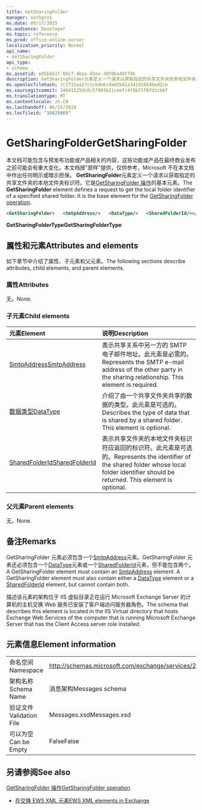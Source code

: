 ```yaml
---
title: GetSharingFolder
manager: sethgros
ms.date: 09/17/2015
ms.audience: Developer
ms.topic: reference
ms.prod: office-online-server
localization_priority: Normal
api_name:
- GetSharingFolder
api_type:
- schema
ms.assetid: ed5bb61f-89c7-4baa-83ee-30f06a49ff9b
description: GetSharingFolder元素定义一个请求以获取指定的共享文件夹的本地文件夹标识符。它是GetSharingFolder 操作的基本元素。
ms.openlocfilehash: 7c2f31aa27c1cbde6cdad2b41a341916b4bed2ce
ms.sourcegitcommit: 34041125dc8c5f993b21cebfc4f8b72f0fd2cb6f
ms.translationtype: MT
ms.contentlocale: zh-CN
ms.lasthandoff: 06/25/2018
ms.locfileid: "19825669"
---
```

# <a name="getsharingfolder"></a><span data-ttu-id="d59ec-104">GetSharingFolder</span><span class="sxs-lookup"><span data-stu-id="d59ec-104">GetSharingFolder</span></span>

<span data-ttu-id="d59ec-p102">本文档可能包含与预发布功能或产品相关的内容，这些功能或产品在最终商业发布之前可能会有重大变化。本文档按"原样"提供，仅供参考，Microsoft 不在本文档中作出任何明示或暗示担保。 **GetSharingFolder**元素定义一个请求以获取指定的共享文件夹的本地文件夹标识符。它是[GetSharingFolder 操作](getsharingfolder-operation.md)的基本元素。</span><span class="sxs-lookup"><span data-stu-id="d59ec-p102">The **GetSharingFolder** element defines a request to get the local folder identifier of a specified shared folder. It is the base element for the [GetSharingFolder operation](getsharingfolder-operation.md).</span></span>
  
```xml
<GetSharingFolder>   <SmtpAddress/>   <DataType/>   <SharedFolderId/></GetSharingFolder>
```

 <span data-ttu-id="d59ec-107">**GetSharingFolderType**</span><span class="sxs-lookup"><span data-stu-id="d59ec-107">**GetSharingFolderType**</span></span>
## <a name="attributes-and-elements"></a><span data-ttu-id="d59ec-108">属性和元素</span><span class="sxs-lookup"><span data-stu-id="d59ec-108">Attributes and elements</span></span>

<span data-ttu-id="d59ec-109">如下章节中介绍了属性、子元素和父元素。</span><span class="sxs-lookup"><span data-stu-id="d59ec-109">The following sections describe attributes, child elements, and parent elements.</span></span>
  
### <a name="attributes"></a><span data-ttu-id="d59ec-110">属性</span><span class="sxs-lookup"><span data-stu-id="d59ec-110">Attributes</span></span>

<span data-ttu-id="d59ec-111">无。</span><span class="sxs-lookup"><span data-stu-id="d59ec-111">None.</span></span>
  
### <a name="child-elements"></a><span data-ttu-id="d59ec-112">子元素</span><span class="sxs-lookup"><span data-stu-id="d59ec-112">Child elements</span></span>

|<span data-ttu-id="d59ec-113">**元素**</span><span class="sxs-lookup"><span data-stu-id="d59ec-113">**Element**</span></span>|<span data-ttu-id="d59ec-114">**说明**</span><span class="sxs-lookup"><span data-stu-id="d59ec-114">**Description**</span></span>|
|:-----|:-----|
|[<span data-ttu-id="d59ec-115">SmtpAddress</span><span class="sxs-lookup"><span data-stu-id="d59ec-115">SmtpAddress</span></span>](smtpaddress.md) <br/> |<span data-ttu-id="d59ec-p103">表示共享关系中另一方的 SMTP 电子邮件地址。此元素是必需的。</span><span class="sxs-lookup"><span data-stu-id="d59ec-p103">Represents the SMTP e-mail address of the other party in the sharing relationship. This element is required.</span></span>  <br/> |
|[<span data-ttu-id="d59ec-118">数据类型</span><span class="sxs-lookup"><span data-stu-id="d59ec-118">DataType</span></span>](datatype.md) <br/> |<span data-ttu-id="d59ec-p104">介绍了由一个共享文件夹共享的数据的类型。此元素是可选的。</span><span class="sxs-lookup"><span data-stu-id="d59ec-p104">Describes the type of data that is shared by a shared folder. This element is optional.</span></span>  <br/> |
|[<span data-ttu-id="d59ec-121">SharedFolderId</span><span class="sxs-lookup"><span data-stu-id="d59ec-121">SharedFolderId</span></span>](sharedfolderid.md) <br/> |<span data-ttu-id="d59ec-p105">表示共享文件夹的本地文件夹标识符应返回的标识符。此元素是可选的。</span><span class="sxs-lookup"><span data-stu-id="d59ec-p105">Represents the identifier of the shared folder whose local folder identifier should be returned. This element is optional.</span></span>  <br/> |
   
### <a name="parent-elements"></a><span data-ttu-id="d59ec-124">父元素</span><span class="sxs-lookup"><span data-stu-id="d59ec-124">Parent elements</span></span>

<span data-ttu-id="d59ec-125">无。</span><span class="sxs-lookup"><span data-stu-id="d59ec-125">None.</span></span>
  
## <a name="remarks"></a><span data-ttu-id="d59ec-126">备注</span><span class="sxs-lookup"><span data-stu-id="d59ec-126">Remarks</span></span>

<span data-ttu-id="d59ec-p106">GetSharingFolder 元素必须包含一个[SmtpAddress](smtpaddress.md)元素。GetSharingFolder 元素还必须包含一个[DataType](datatype.md)元素或一个[SharedFolderId](sharedfolderid.md)元素，但不能包含两个。</span><span class="sxs-lookup"><span data-stu-id="d59ec-p106">A GetSharingFolder element must contain an [SmtpAddress](smtpaddress.md) element. A GetSharingFolder element must also contain either a [DataType](datatype.md) element or a [SharedFolderId](sharedfolderid.md) element, but cannot contain both.</span></span> 
  
<span data-ttu-id="d59ec-129">描述该元素的架构位于 IIS 虚拟目录正在运行 Microsoft Exchange Server 的计算机的主机交换 Web 服务已安装了客户端访问服务器角色。</span><span class="sxs-lookup"><span data-stu-id="d59ec-129">The schema that describes this element is located in the IIS Virtual directory that hosts Exchange Web Services of the computer that is running Microsoft Exchange Server that has the Client Access server role installed.</span></span>
  
## <a name="element-information"></a><span data-ttu-id="d59ec-130">元素信息</span><span class="sxs-lookup"><span data-stu-id="d59ec-130">Element information</span></span>

|||
|:-----|:-----|
|<span data-ttu-id="d59ec-131">命名空间</span><span class="sxs-lookup"><span data-stu-id="d59ec-131">Namespace</span></span>  <br/> |http://schemas.microsoft.com/exchange/services/2006/messages  <br/> |
|<span data-ttu-id="d59ec-132">架构名称</span><span class="sxs-lookup"><span data-stu-id="d59ec-132">Schema Name</span></span>  <br/> |<span data-ttu-id="d59ec-133">消息架构</span><span class="sxs-lookup"><span data-stu-id="d59ec-133">Messages schema</span></span>  <br/> |
|<span data-ttu-id="d59ec-134">验证文件</span><span class="sxs-lookup"><span data-stu-id="d59ec-134">Validation File</span></span>  <br/> |<span data-ttu-id="d59ec-135">Messages.xsd</span><span class="sxs-lookup"><span data-stu-id="d59ec-135">Messages.xsd</span></span>  <br/> |
|<span data-ttu-id="d59ec-136">可以为空</span><span class="sxs-lookup"><span data-stu-id="d59ec-136">Can be Empty</span></span>  <br/> |<span data-ttu-id="d59ec-137">False</span><span class="sxs-lookup"><span data-stu-id="d59ec-137">False</span></span>  <br/> |
   
## <a name="see-also"></a><span data-ttu-id="d59ec-138">另请参阅</span><span class="sxs-lookup"><span data-stu-id="d59ec-138">See also</span></span>



[<span data-ttu-id="d59ec-139">GetSharingFolder 操作</span><span class="sxs-lookup"><span data-stu-id="d59ec-139">GetSharingFolder operation</span></span>](getsharingfolder-operation.md)


- [<span data-ttu-id="d59ec-140">在交换 EWS XML 元素</span><span class="sxs-lookup"><span data-stu-id="d59ec-140">EWS XML elements in Exchange</span></span>](ews-xml-elements-in-exchange.md)

